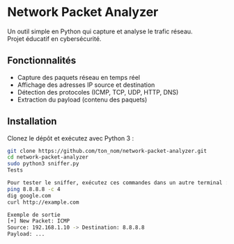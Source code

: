#  Network Packet Analyzer

Un outil simple en Python qui capture et analyse le trafic réseau.  
Projet éducatif en cybersécurité.

##  Fonctionnalités
- Capture des paquets réseau en temps réel
- Affichage des adresses IP source et destination
- Détection des protocoles (ICMP, TCP, UDP, HTTP, DNS)
- Extraction du payload (contenu des paquets)

## Installation
Clonez le dépôt et exécutez avec Python 3 :

```bash
git clone https://github.com/ton_nom/network-packet-analyzer.git
cd network-packet-analyzer
sudo python3 sniffer.py
Tests

Pour tester le sniffer, exécutez ces commandes dans un autre terminal :
ping 8.8.8.8 -c 4
dig google.com
curl http://example.com

Exemple de sortie
[+] New Packet: ICMP
Source: 192.168.1.10 -> Destination: 8.8.8.8
Payload: ...


